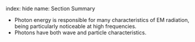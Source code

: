 index: hide
name: Section Summary

  * Photon energy is responsible for many characteristics of EM radiation, being particularly noticeable at high frequencies.
  * Photons have both wave and particle characteristics.
